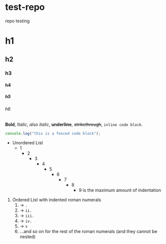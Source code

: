 # test-repo
repo testing

# h1
## h2
### h3
#### h4
##### h5
###### h6
**Bold**, *Italic*, _also italic_, __underline__, ~~strikethrough~~, `inline code block`.
```js
console.log("this is a fenced code block");
```
- Unordered List
  - 1
    - 2
      - 3
        - 4
          - 5
            - 6
              - 7
                - 8
                  - 9 is the maximum amount of indentation
1) Ordered List with indented roman numerals
    1. -> `.`
    2. -> `ii.`
    3. -> `iii.`
    4. -> `iv.`
    5. -> `v`
    6. ...and so on for the rest of the roman numerals (and they cannot be nested)  
